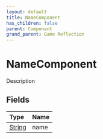 ```yaml
---
layout: default
title: NameComponent
has_children: false
parent: Component
grand_parent: Game Reflection
---
```

# NameComponent
Description 

## Fields
| Type | Name |
|:-------------|:--------------|
| [String](/game-reflection/components/string.md) | name |
